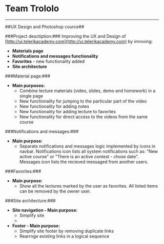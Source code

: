 Team Trololo
=========

----------

##UX Design and Photoshop cource##


###Project desctiption:###
Improving the UX and Design of [http://ui.telerikacademy.com](http://ui.telerikacademy.com) by imroving:

-  **Materials page**
-  **Notifications and messages functionality**
-  **Favorites** - new functionality added
-  **Site architecture**

###Material page:###
- **Main purposes:**
  - Combine lecture materials (video, slides, demo and homework) in a single page
  - New functionality for jumping to the particular part of the video
  - New functionality for adding notes
  - New functionality for adding lecture to favorites 
  - New functionality for direct access to the videos from the same course


###Notifications and messages:###
- **Main purpose:**
  - Separate notifications and messages logic implemented by icons in navbar. Notifications icon lists all system notifications such as: "New active course" or "There is an active contest - chose date". Messages icon lists the recieved messaged from another users.


###Favorites:###
- **Main purpose:**
  - Show all the lectures marked by the user as favorites. All listed items can be removed by the owner user.

###Site architecture:###
- **Site navigation - Main purpose:**
  - Simplify site
  - 
- **Footer - Main purpose:**
  - Simplify site footer by removing duplicate links
  - Rearrnge existing links in a logical sequence